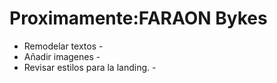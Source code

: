 # Proximamente:FARAON Bykes
- Remodelar textos -
- Añadir imagenes - 
- Revisar estilos para la landing. - 